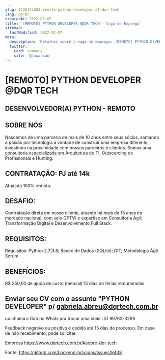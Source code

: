 ```yaml
---
slug: 1126173603-remoto-python-developer-at-dqr-tech
lang: pt-br
createdAt: 2022-02-07
title: '[REMOTO] PYTHON DEVELOPER @DQR TECH - Vaga de Emprego'
sitemap:
  lastModified: 2022-02-07
meta:
  description: 'Detalhes sobre a vaga de emprego: [REMOTO] PYTHON DEVELOPER @DQR TECH'
  twitter:
    card: summary
    site: '@nawarian'
---
```


# [REMOTO] PYTHON DEVELOPER @DQR TECH

## DESENVOLVEDOR(A) PYTHON - REMOTO 

## SOBRE NÓS
Nascemos de uma parceria de mais de 10 anos entre seus sócios, somando a paixão por tecnologia à vontade de construir uma empresa diferente, investindo na proximidade com nossos parceiros e clientes. Somos uma consultoria especializada em Arquitetura de TI, Outsourcing de Profissionais e Hunting.

## CONTRATAÇÃO: PJ até 14k

Atuação 100% remota. 

## DESAFIO: 
Contratação direta em nosso cliente, atuante há mais de 15 anos no mercado nacional, com selo GPTW e expertise em Consultoria Ágil; 
Transformação Digital e Desenvolvimento Full Stack. 

## REQUISITOS:
Requisitos: Python 2.7|3.8;
Banco de Dados (SQLite);
GIT;
Metodologia Ágil Scrum.

## BENEFÍCIOS:
R$ 250,00 de ajuda de custo (mensal)
15 dias de férias remuneradas

## Enviar seu CV com o assunto "PYTHON DEVELOPER" p/ gabriela.abreu@dqrtech.com.br

ou chama a Gab no Whats pra trocar uma ideia : 51 99763-3298

Feedback negativo ou positivo é cedido até 15 dias do processo.
Em caso de não recebimento, pode solicitar.

Empresa https://www.dqrtech.com.br/#sobre-dqr-tech

Fonte: https://github.com/backend-br/vagas/issues/8438